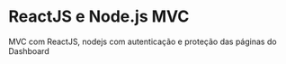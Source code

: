 # ReactJS e Node.js MVC
MVC com ReactJS, nodejs com autenticação e proteção das páginas do Dashboard
